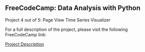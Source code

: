 ## FreeCodeCamp: Data Analysis with Python
Project 4 out of 5: Page View Time Series Visualizer

For a full description of the project, please visit the following FreeCodeCamp link:

[Project Description](https://www.freecodecamp.org/learn/data-analysis-with-python/data-analysis-with-python-projects/page-view-time-series-visualizer)